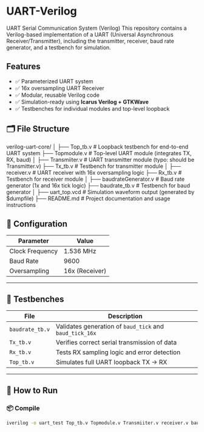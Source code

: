 # UART-Verilog
 UART Serial Communication System (Verilog) This repository contains a Verilog-based implementation of a UART (Universal Asynchronous Receiver/Transmitter), including the transmitter, receiver, baud rate generator, and a testbench for simulation.


##  Features

- ✅ Parameterized UART system
- ✅ 16x oversampling UART Receiver
- ✅ Modular, reusable Verilog code
- ✅ Simulation-ready using **Icarus Verilog + GTKWave**
- ✅ Testbenches for individual modules and top-level loopback

## 🗂️ File Structure

verilog-uart-core/
│
├── Top_tb.v # Loopback testbench for end-to-end UART system
├── Topmodule.v # Top-level UART module (integrates TX, RX, baud)
│
├── Transmiiter.v # UART transmitter module (typo: should be Transmitter.v)
├── Tx_tb.v # Testbench for transmitter module
│
├── receiver.v # UART receiver with 16x oversampling logic
├── Rx_tb.v # Testbench for receiver module
│
├── baudrateGenerator.v # Baud rate generator (1x and 16x tick logic)
├── baudrate_tb.v # Testbench for baud generator
│
├── uart_top.vcd # Simulation waveform output (generated by $dumpfile)
├── README.md # Project documentation and usage instructions


## 📐 Configuration

| Parameter        | Value       |
|------------------|-------------|
| Clock Frequency  | 1.536 MHz   |
| Baud Rate        | 9600        |
| Oversampling     | 16x (Receiver) |

---

## 🧪 Testbenches

| File           | Description                                   |
|----------------|-----------------------------------------------|
| `baudrate_tb.v`| Validates generation of `baud_tick` and `baud_tick_16x` |
| `Tx_tb.v`      | Verifies correct serial transmission of data |
| `Rx_tb.v`      | Tests RX sampling logic and error detection  |
| `Top_tb.v`     | Simulates full UART loopback TX → RX        |

---

## 🧰 How to Run

### 📦 Compile
```bash
iverilog -o uart_test Top_tb.v Topmodule.v Transmiiter.v receiver.v baudrateGenerator.v
